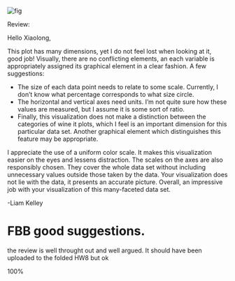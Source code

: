 ![fig](https://github.com/kelleyl54/DSPS_xLi/blob/master/HW8/wine.png)

Review:

Hello Xiaolong,

This plot has many dimensions, yet I do not feel lost when looking at it, good job! Visually, there are no conflicting elements, an each variable is appropriately assigned its graphical element in a clear fashion. A few suggestions:
-	The size of each data point needs to relate to some scale. Currently, I don’t know what percentage corresponds to what size circle.
-	The horizontal and vertical axes need units. I’m not quite sure how these values are measured, but I assume it is some sort of ratio.
-	Finally, this visualization does not make a distinction between the categories of wine it plots, which I feel is an important dimension for this particular data set. Another graphical element which distinguishes this feature may be appropriate.

I appreciate the use of a uniform color scale. It makes this visualization easier on the eyes and lessens distraction. The scales on the axes are also responsibly chosen. They cover the whole data set without including unnecessary values outside those taken by the data. Your visualization does not lie with the data, it presents an accurate picture. Overall, an impressive job with your visualization of this many-faceted data set.

-Liam Kelley


# FBB good suggestions. 

the review is well throught out and well argued. It should have been uploaded to the folded HW8 but ok

100%
